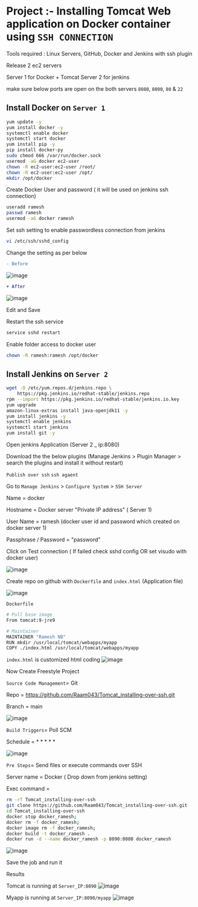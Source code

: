 # Project :-  Installing Tomcat Web application on Docker container using `SSH CONNECTION`
Tools required : Linux Servers, GitHub, Docker and Jenkins with ssh plugin

Release 2 ec2 servers 

Server 1 for Docker + Tomcat
Server 2 for jenkins

make sure below ports are open on the both servers
`8080`, `8090`, `80` & `22`

## Install Docker on `Server 1`
```sh
yum update -y
yum install docker -y
systemctl enable docker
systemctl start docker
yum install pip -y
pip install docker-py
sudo chmod 666 /var/run/docker.sock
usermod -aG docker ec2-user
chown -R ec2-user:ec2-user /root/
chown -R ec2-user:ec2-user /opt/
mkdir /opt/docker
```

Create Docker User and password ( it will be used on jenkins ssh connection)
```sh
useradd ramesh
passwd ramesh
usermod -aG docker ramesh
```
Set ssh setting to enable passwordless connection from jenkins
```sh
vi /etc/ssh/sshd_config
```
Change the setting as per below

```diff
- Before 
```
![image](https://user-images.githubusercontent.com/111989928/198711105-0672a166-bf18-4922-a0dd-074bf7f75f8d.png)
```diff
+ After
```
![image](https://user-images.githubusercontent.com/111989928/198711366-3b7384d3-e18c-42c4-b966-149aeaefbcd6.png)

Edit and Save 

Restart the ssh service
```sh
service sshd restart
```
Enable folder access to docker user
```sh
chown -R ramesh:ramesh /opt/docker
```


## Install Jenkins on `Server 2`
```sh
wget -O /etc/yum.repos.d/jenkins.repo \
    https://pkg.jenkins.io/redhat-stable/jenkins.repo
rpm --import https://pkg.jenkins.io/redhat-stable/jenkins.io.key
yum upgrade
amazon-linux-extras install java-openjdk11 -y
yum install jenkins -y
systemctl enable jenkins
systemctl start jenkins
yum install git -y
```
Open jenkins Application (Server 2 _ ip:8080)

Download the the below plugins (Manage Jenkins > Plugin Manager > search the plugins and install it without restart)

`Publish over ssh`
`ssh agaent`


Go to `Manage Jenkins` > `Configure System` > `SSH Server` 

Name = docker

Hostname = Docker server "Private IP address" ( Server 1)

User Name = ramesh    (docker user id and password which created on docker server 1)

Passphrase / Password = "password"

Click on Test connection ( If failed check sshd config OR set visudo with docker user)

![image](https://user-images.githubusercontent.com/111989928/198826055-b57b0bc0-5e21-4ab5-8b3b-6f0039090831.png)




Create repo on github with `Dockerfile` and `index.html` (Application file)

![image](https://user-images.githubusercontent.com/111989928/198836945-89d7a4b9-f596-4716-a310-d1c2e44c5008.png)

`Dockerfile` 
```sh
# Pull base image 
From tomcat:9-jre9

# Maintainer 
MAINTAINER "Ramesh NB" 
RUN mkdir /usr/local/tomcat/webapps/myapp
COPY ./index.html /usr/local/tomcat/webapps/myapp
```
`index.html` is customized html coding
![image](https://user-images.githubusercontent.com/111989928/198837047-0dcc18c7-dee9-4b87-a5d2-05d9d9fb011f.png)



Now Create Freestyle Project


`Source Code Management`= Git

Repo = https://github.com/Raam043/Tomcat_installing-over-ssh.git

Branch = main

![image](https://user-images.githubusercontent.com/111989928/198836742-b013ad1f-15c8-4d4b-bab4-852ac70ecd76.png)


`Build Triggers`= Poll SCM 

Schedule = * * * * *

![image](https://user-images.githubusercontent.com/111989928/198826209-1dd3f38c-02ae-4e68-954f-0ee271e7c026.png)


`Pre Steps`= Send files or execute commands over SSH

Server name = Docker ( Drop down from jenkins setting)

Exec command = 
```sh
rm -rf Tomcat_installing-over-ssh
git clone https://github.com/Raam043/Tomcat_installing-over-ssh.git
cd Tomcat_installing-over-ssh
docker stop docker_ramesh;
docker rm -f docker_ramesh;
docker image rm -f docker_ramesh;
docker build -t docker_ramesh .
docker run -d --name docker_ramesh -p 8090:8080 docker_ramesh

```
![image](https://user-images.githubusercontent.com/111989928/198836808-b3a9029a-a938-48ac-b8c9-012f56bbe210.png)

Save the job and run it

Results

Tomcat is running at `Server_IP:8090`
![image](https://user-images.githubusercontent.com/111989928/198837101-f67ee652-b94c-4039-a9ca-16cb4a34f4f5.png)



Myapp is running at `Server_IP:8090/myapp`
![image](https://user-images.githubusercontent.com/111989928/198837203-7a3cc60a-8d14-4521-8f48-9c68d56e47fd.png)
